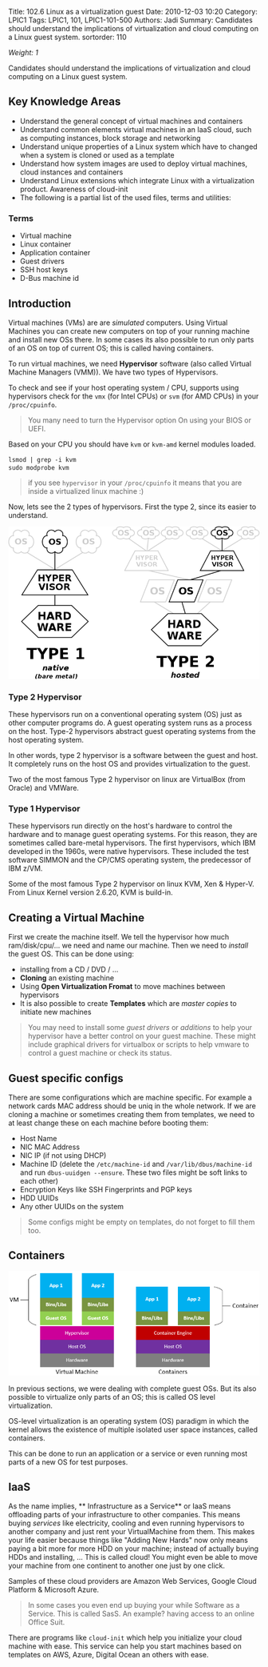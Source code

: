 Title: 102.6 Linux as a virtualization guest
Date: 2010-12-03 10:20
Category: LPIC1
Tags: LPIC1, 101, LPIC1-101-500
Authors: Jadi
Summary: Candidates should understand the implications of virtualization and cloud computing on a Linux guest system.
sortorder: 110




_Weight: 1_

Candidates should understand the implications of virtualization and cloud computing on a Linux guest system.

## Key Knowledge Areas

- Understand the general concept of virtual machines and containers
- Understand common elements virtual machines in an IaaS cloud, such as computing instances, block storage and networking
- Understand unique properties of a Linux system which have to changed when a system is cloned or used as a template
- Understand how system images are used to deploy virtual machines, cloud instances and containers
- Understand Linux extensions which integrate Linux with a virtualization product.
Awareness of cloud-init
- The following is a partial list of the used files, terms and utilities:

### Terms
- Virtual machine
- Linux container
- Application container
- Guest drivers
- SSH host keys
- D-Bus machine id

## Introduction
Virtual machines (VMs) are are *simulated* computers. Using Virtual Machines you can create new computers on top of your running machine and install new OSs there. In some cases its also possible to run only parts of an OS on top of current OS; this is called having containers. 

To run virtual machines, we need **Hypervisor** software (also called Virtual Machine Managers (VMM)). We have two types of Hypervisors.

To check and see if your host operating system / CPU, supports using hypervisors check for the `vmx` (for Intel CPUs) or `svm` (for AMD CPUs) in your `/proc/cpuinfo`. 

> You many need to turn the Hypervisor option On using your BIOS or UEFI.

Based on your CPU you should have `kvm` or `kvm-amd` kernel modules loaded. 

```
lsmod | grep -i kvm
sudo modprobe kvm
```

> if you see `hypervisor` in your `/proc/cpuinfo` it means that you are inside a virtualized linux machine :)

Now, lets see the 2 types of hypervisors. First the type 2, since its easier to understand. 

![](images/Hyperviseur.png)
### Type 2 Hypervisor
These hypervisors run on a conventional operating system (OS) just as other computer programs do. A guest operating system runs as a process on the host. Type-2 hypervisors abstract guest operating systems from the host operating system.

In other words, type 2 hypervisor is a software between the guest and host. It completely runs on the host OS and provides virtualization to the guest. 

Two of the most famous Type 2 hypervisor on linux are VirtualBox (from Oracle) and VMWare.

### Type 1 Hypervisor
These hypervisors run directly on the host's hardware to control the hardware and to manage guest operating systems. For this reason, they are sometimes called bare-metal hypervisors. The first hypervisors, which IBM developed in the 1960s, were native hypervisors. These included the test software SIMMON and the CP/CMS operating system, the predecessor of IBM z/VM.


Some of the most famous Type 2 hypervisor on linux KVM, Xen & Hyper-V. From Linux Kernel version 2.6.20, KVM is build-in. 
## Creating a Virtual Machine
First we create the machine itself. We tell the hypervisor how much ram/disk/cpu/... we need and name our machine. Then we need to *install* the guest OS. This can be done using:

- installing from a CD / DVD / ... 
- **Cloning** an existing machine
- Using **Open Virtualization Fromat** to move machines between hypervisors
- It is also possible to create **Templates** which are *master copies* to initiate new machines

> You may need to install some *guest drivers* or *additions* to help your hypervisor have a better control on your guest machine. These might include graphical drivers for virtualbox or scripts to help vmware to control a guest machine or check its status. 

## Guest specific configs
There are some configurations which are machine specific. For example a network cards MAC address should be uniq in the whole network. If we are cloning a machine or sometimes creating them from templates, we need to at least change these on each machine before booting them:

- Host Name
- NIC MAC Address
- NIC IP (if not using DHCP)
- Machine ID (delete the `/etc/machine-id` and `/var/lib/dbus/machine-id` and run `dbus-uuidgen --ensure`. These two files might be soft links to each other)
- Encryption Keys like SSH Fingerprints and PGP keys
- HDD UUIDs
- Any other UUIDs on the system

> Some configs might be empty on templates, do not forget to fill them too.


## Containers

![](/images/containers.png)

In previous sections, we were dealing with complete guest OSs. But its also possible to virtualize only parts of an OS; this is called OS level virtualization. 

OS-level virtualization is an operating system (OS) paradigm in which the kernel allows the existence of multiple isolated user space instances, called containers. 

This can be done to run an application or a service or even running most parts of a new OS for test purposes. 

## IaaS
As the name implies, ** Infrastructure as a Service** or IaaS means offloading parts of your infrastructure to other companies. This means buying *services* like electricity, cooling and even running hypervisors to another company and just rent your VirtualMachine from them. This makes your life easier because things like "Adding New Hards" now only means paying a bit more for more HDD on your machine; instead of actually buying HDDs and installing, ... This is called cloud! You might even be able to move your machine from one continent to another one just by one click. 

Samples of these cloud providers are Amazon Web Services, Google Cloud Platform & Microsoft Azure.

> In some cases you even end up buying your while Software as a Service. This is called SasS. An example? having access to an online Office Suit.

There are programs like `cloud-init` which help you initialize your cloud machine with ease. This service can help you start machines based on templates on AWS, Azure, Digital Ocean an others with ease.
